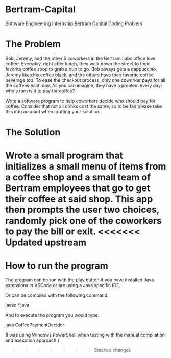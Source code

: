 # Bertram-Capital
Software Engineering Internship Bertram Capital Coding Problem

# The Problem
Bob, Jeremy, and the other 5 coworkers in the Bertram Labs office love coffee. Everyday,
right after lunch, they walk down the street to their favorite coffee shop to grab a cup to go. Bob
always gets a cappuccino, Jeremy likes his coffee black, and the others have their favorite
coffee beverage too. To ease the checkout process, only one coworker pays for all the coffees
each day. As you can imagine, they have a problem every day: who's turn is it to pay for coffee?

Write a software program to help coworkers decide who should pay for coffee. Consider that
not all drinks cost the same, so to be fair please take this into account when crafting your
solution.

# The Solution
Wrote a small program that initializes a small menu of items from a coffee shop and a small team of Bertram employees that go to get their coffee at said shop. This app then prompts the user two choices, randomly pick one of the coworkers to pay the bill or exit.
<<<<<<< Updated upstream
=======

# How to run the program
The program can be run with the play button if you have installed Java extensions in VSCode or are using a Java specific IDE. 

Or can be compiled with the following command:

javac *.java

And to execute the program you would type:

java CoffeePaymentDecider

(I was using Windows PowerShell when testing with the manual compliation and execution approach.) 
>>>>>>> Stashed changes
